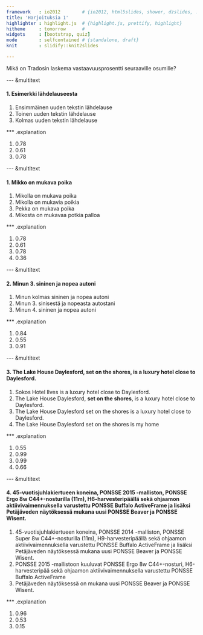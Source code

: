 ```yaml
---
framework   : io2012        # {io2012, html5slides, shower, dzslides, ...}
title: 'Harjoituksia 1'
highlighter : highlight.js  # {highlight.js, prettify, highlight}
hitheme     : tomorrow      # 
widgets     : [bootstrap, quiz]
mode        : selfcontained # {standalone, draft}
knit        : slidify::knit2slides

--- 
```


Mikä on Tradosin laskema vastaavuusprosentti seuraaville osumille?


--- &multitext

#### 1. Esimerkki lähdelauseesta

1. Ensimmäinen uuden tekstin lähdelause
2. Toinen uuden tekstin lähdelause
3. Kolmas uuden tekstin lähdelause


*** .explanation

1. <span class='answer'>0.78</span>
2. <span class='answer'>0.61</span>
3. <span class='answer'>0.78</span>

--- &multitext

#### 1. Mikko on mukava poika

1. Mikolla on mukava poika
2. Mikolla on mukavia poikia
3. Pekka on mukava poika
4. Mikosta on mukavaa potkia palloa


*** .explanation

1. <span class='answer'>0.78</span>
2. <span class='answer'>0.61</span>
3. <span class='answer'>0.78</span>
4. <span class='answer'>0.36</span>


--- &multitext

#### 2. Minun 3. sininen ja nopea autoni

1. Minun kolmas sininen ja nopea autoni
2. Minun 3. sinisestä ja nopeasta autostani
3. Minun 4. sininen ja nopea autoni


*** .explanation

1. <span class='answer'>0.84</span>
2. <span class='answer'>0.55</span>
3. <span class='answer'>0.91</span>



--- &multitext

#### 3. The Lake House Daylesford, set on the shores, is a luxury hotel close to Daylesford.

1. Sokos Hotel Ilves is a luxury hotel close to Daylesford.
2. The Lake House Daylesford, <b>set on the shores</b>, is a luxury hotel close to Daylesford.
3. The Lake House Daylesford set on the shores is a luxury hotel close to Daylesford.
4. The Lake House Daylesford set on the shores is my home


*** .explanation

1. <span class='answer'>0.55</span>
2. <span class='answer'>0.99</span>
3. <span class='answer'>0.99</span>
4. <span class='answer'>0.66</span>

--- &multitext

#### 4. 45-vuotisjuhlakiertueen koneina, PONSSE 2015 -malliston, PONSSE Ergo 8w C44+-nosturilla (11m), H6-harvesteripäällä sekä ohjaamon aktiivivaimennuksella varustettu PONSSE Buffalo ActiveFrame ja lisäksi Petäjäveden näytöksessä mukana uusi PONSSE Beaver ja PONSSE Wisent.

1. 45-vuotisjuhlakiertueen koneina, PONSSE 2014 -malliston, PONSSE Super 8w C44+-nosturilla (11m), H9-harvesteripäällä sekä ohjaamon aktiivivaimennuksella varustettu PONSSE Buffalo ActiveFrame ja lisäksi Petäjäveden näytöksessä mukana uusi PONSSE Beaver ja PONSSE Wisent.
2. PONSSE 2015 -mallistoon kuuluvat PONSSE Ergo 8w C44+-nosturi, H6-harvesteripää sekä ohjaamon aktiivivaimennuksella varustettu PONSSE Buffalo ActiveFrame
3. Petäjäveden näytöksessä on mukana uusi PONSSE Beaver ja PONSSE Wisent.


*** .explanation

1. <span class='answer'>0.96</span>
2. <span class='answer'>0.53</span>
3. <span class='answer'>0.15</span>



